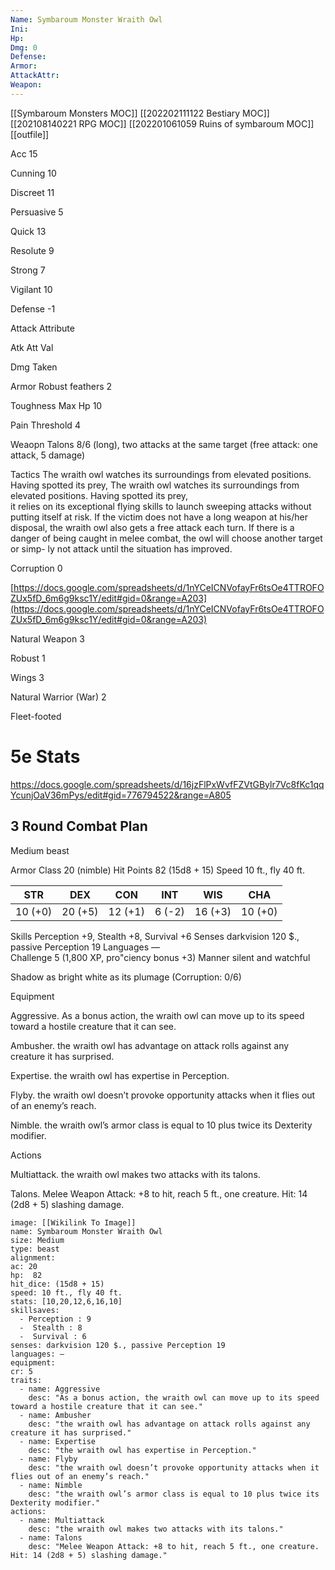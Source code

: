 ```yaml
---
Name: Symbaroum Monster Wraith Owl
Ini: 
Hp: 
Dmg: 0
Defense: 
Armor: 
AttackAttr: 
Weapon: 
---
```

[[Symbaroum Monsters MOC]]
[[202202111122 Bestiary MOC]]
[[202108140221 RPG MOC]]
[[202201061059 Ruins of symbaroum MOC]]
[[outfile]]

Acc 15

Cunning 10

Discreet 11

Persuasive 5

Quick 13

Resolute 9

Strong 7

Vigilant 10

Defense -1

Attack Attribute

Atk Att Val

Dmg Taken

Armor Robust feathers 2

Toughness Max Hp 10

Pain Threshold 4

Weaopn Talons 8/6 (long), two attacks at the same target (free attack: one attack, 5 damage)

Tactics The wraith owl watches its surroundings from elevated positions. Having spotted its prey, The wraith owl watches its surroundings from elevated positions. Having spotted its prey,  
it relies on its exceptional flying skills to launch sweeping attacks without putting itself at risk. If the victim does not have a long weapon at his/her disposal, the wraith owl also gets a free attack each turn. If there is a danger of being caught in melee combat, the owl will choose another target or simp- ly not attack until the situation has improved.

Corruption 0

[https://docs.google.com/spreadsheets/d/1nYCeICNVofayFr6tsOe4TTROFOZUx5fD_6m6g9ksc1Y/edit#gid=0&range=A203](https://docs.google.com/spreadsheets/d/1nYCeICNVofayFr6tsOe4TTROFOZUx5fD_6m6g9ksc1Y/edit#gid=0&range=A203)

Natural Weapon 3

Robust 1

Wings 3

Natural Warrior (War) 2

Fleet-footed


# 5e Stats 
https://docs.google.com/spreadsheets/d/16jzFlPxWvfFZVtGBylr7Vc8fKc1qqYcunjOaV36mPys/edit#gid=776794522&range=A805
## 3 Round Combat Plan

Medium beast

Armor Class 20 (nimble) 
Hit Points 82 (15d8 + 15) 
Speed 10 ft., fly 40 ft.


| STR     | DEX     | CON     | INT    | WIS     | CHA     |
| ------- | ------- | ------- | ------ | ------- | ------- |
| 10 (+0) | 20 (+5) | 12 (+1) | 6 (-2) | 16 (+3) | 10 (+0) |


Skills Perception +9, Stealth +8, Survival +6 
Senses darkvision 120 $., passive Perception 19 
Languages —  
Challenge 5 (1,800 XP, pro"ciency bonus +3) 
Manner silent and watchful

Shadow as bright white as its plumage (Corruption: 0/6)

Equipment

Aggressive. As a bonus action, the wraith owl can move up to its speed toward a hostile creature that it can see.

Ambusher. the wraith owl has advantage on attack rolls against any creature it has surprised.

Expertise. the wraith owl has expertise in Perception.

Flyby. the wraith owl doesn’t provoke opportunity attacks when it flies out of an enemy’s reach. 

Nimble. the wraith owl’s armor class is equal to 10 plus twice its Dexterity modifier.

Actions

Multiattack. the wraith owl makes two attacks with its talons.

Talons. Melee Weapon Attack: +8 to hit, reach 5 ft., one creature. Hit: 14 (2d8 + 5) slashing damage.

```statblock
image: [[Wikilink To Image]]
name: Symbaroum Monster Wraith Owl
size: Medium
type: beast
alignment:
ac: 20
hp:  82
hit_dice: (15d8 + 15)
speed: 10 ft., fly 40 ft.
stats: [10,20,12,6,16,10]
skillsaves:
  - Perception : 9
  -  Stealth : 8
  -  Survival : 6
senses: darkvision 120 $., passive Perception 19
languages: —
equipment: 
cr: 5
traits:
  - name: Aggressive
    desc: "As a bonus action, the wraith owl can move up to its speed toward a hostile creature that it can see."
  - name: Ambusher
    desc: "the wraith owl has advantage on attack rolls against any creature it has surprised."
  - name: Expertise
    desc: "the wraith owl has expertise in Perception."
  - name: Flyby
    desc: "the wraith owl doesn’t provoke opportunity attacks when it flies out of an enemy’s reach."
  - name: Nimble
    desc: "the wraith owl’s armor class is equal to 10 plus twice its Dexterity modifier."
actions:
  - name: Multiattack
    desc: "the wraith owl makes two attacks with its talons."
  - name: Talons
    desc: "Melee Weapon Attack: +8 to hit, reach 5 ft., one creature. Hit: 14 (2d8 + 5) slashing damage."
```